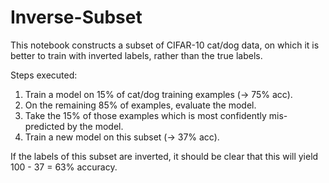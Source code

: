 # Inverse-Subset

This notebook constructs a subset of CIFAR-10 cat/dog data, on which it is better to train with inverted labels, rather than the true labels.

Steps executed:
1. Train a model on 15% of cat/dog training examples (-> 75% acc).
2. On the remaining 85% of examples, evaluate the model.
3. Take the 15% of those examples which is most confidently mis-predicted by the model.
4. Train a new model on this subset (-> 37% acc).

If the labels of this subset are inverted, it should be clear that this will yield 100 - 37 = 63% accuracy.
